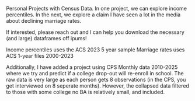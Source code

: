 Personal Projects with Census Data. 
In one project, we can explore income percentiles.
In the next, we explore a claim I have seen a lot in the media about declining marriage rates.

If interested, please reach out and I can help you download the necessary (and large) dataframes off ipums! 


Income percentiles uses the ACS 2023 5 year sample
Marriage rates uses ACS 1-year files 2000-2023

Additionally, I have added a project using CPS Monthly data 2010-2025 where we try and predict if a college drop-out will re-enroll in school.
The raw data is very large as each person gets 8 observations (in the CPS, you get interviewed on 8 seperate months). However, the collapsed data
filtered to those with some college no BA is relatively small, and included.
